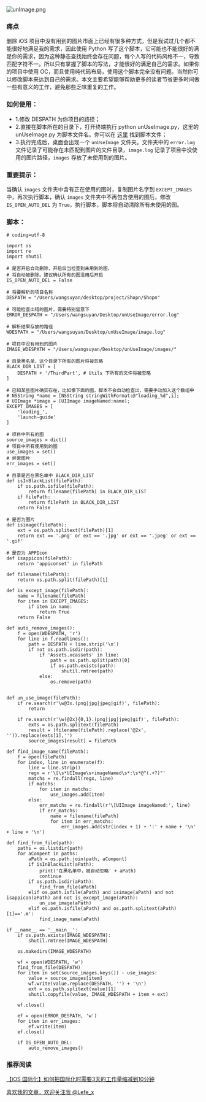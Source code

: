 ![unImage.png](http://upload-images.jianshu.io/upload_images/1664496-995b0f732a9287a5.png?imageMogr2/auto-orient/strip%7CimageView2/2/w/1240)

### 痛点
删除 iOS 项目中没有用到的图片市面上已经有很多种方式，但是我试过几个都不能很好地满足我的需求，因此使用 Python 写了这个脚本，它可能也不能很好的满足你的需求，因为这种静态查找始终会存在问题，每个人写的代码风格不一，导致匹配字符不一。所以只有掌握了脚本的写法，才能很好的满足自己的需求。如果你的项目中使用 OC，而且使用纯代码布局，使用这个脚本完全没有问题。当然你可以修改脚本来达到自己的需求。本文主要希望能够帮助更多的读者节省更多时间做一些有意义的工作，避免那些乏味重复的工作。

### 如何使用：

- 1.修改 DESPATH 为你项目的路径；
- 2.直接在脚本所在的目录下，打开终端执行 python unUseImage.py，这里的 unUseImage.py 为脚本文件名。你可以在 [这里](https://github.com/lefex/TCZLocalizableTool/blob/master/LocalToos/unUseImage.py) 找到脚本文件；
- 3.执行完成后，桌面会出现一个 `unUseImage` 文件夹。文件夹中的 `error.log` 文件记录了可能存在未匹配到图片的文件目录，`image.log` 记录了项目中没使用的图片路径，`images` 存放了未使用到的图片。

### 重要提示：

当确认 `images` 文件夹中含有正在使用的图时，复制图片名字到 `EXCEPT_IMAGES` 中，再次执行脚本，确认 `images` 文件夹中不再包含使用的图后，修改 `IS_OPEN_AUTO_DEL` 为 `True`，执行脚本，脚本将自动清除所有未使用的图。

### 脚本：

```
# coding=utf-8 

import os
import re
import shutil

# 是否开启自动删除，开启后当检查到未用到的图，
# 将自动被删除。建议确认所有的图没用后开启
IS_OPEN_AUTO_DEL = False

# 将要解析的项目名称 
DESPATH = "/Users/wangsuyan/desktop/project/Shopn/Shopn"

# 可能检查出错的图片，需要特别留意下
ERROR_DESPATH = "/Users/wangsuyan/Desktop/unUseImage/error.log"

# 解析结果存放的路径
WDESPATH = "/Users/wangsuyan/Desktop/unUseImage/image.log"

# 项目中没有用到的图片
IMAGE_WDESPATH = "/Users/wangsuyan/Desktop/unUseImage/images/"

# 目录黑名单，这个目录下所有的图片将被忽略
BLACK_DIR_LIST = [
    DESPATH + '/ThirdPart', # Utils 下所有的文件将被忽略 
]

# 已知某些图片确实存在，比如像下面的图，脚本不会自动检查出，需要手动加入这个数组中
# NSString *name = [NSString stringWithFormat:@"loading_%d",i];
# UIImage *image = [UIImage imageNamed:name];
EXCEPT_IMAGES = [
    'loading_',
    'launch-guide'
]

# 项目中所有的图
source_images = dict()
# 项目中所有使用到的图
use_images = set()
# 异常图片
err_images = set()

# 目录是否在黑名单中 BLACK_DIR_LIST
def isInBlackList(filePath):
    if os.path.isfile(filePath):
        return filename(filePath) in BLACK_DIR_LIST
    if filePath:
        return filePath in BLACK_DIR_LIST
    return False

# 是否为图片
def isimage(filePath):
    ext = os.path.splitext(filePath)[1]
    return ext == '.png' or ext == '.jpg' or ext == '.jpeg' or ext == '.gif'

# 是否为 APPIcon
def isappicon(filePath):
    return 'appiconset' in filePath

def filename(filePath):
    return os.path.split(filePath)[1]

def is_except_image(filePath):
    name = filename(filePath)
    for item in EXCEPT_IMAGES:
        if item in name:
            return True
    return False

def auto_remove_images():
    f = open(WDESPATH, 'r')
    for line in f.readlines():
        path = DESPATH + line.strip('\n')
        if not os.path.isdir(path):
            if 'Assets.xcassets' in line:
                path = os.path.split(path)[0]
                if os.path.exists(path):
                    shutil.rmtree(path)
            else:
                os.remove(path)


def un_use_image(filePath):
    if re.search(r'\w@3x.(png|jpg|jpeg|gif)', filePath):
        return

    if re.search(r'\w(@2x){0,1}.(png|jpg|jpeg|gif)', filePath):
        exts = os.path.splitext(filePath)
        result = (filename(filePath).replace('@2x', '')).replace(exts[1],'')
        source_images[result] = filePath

def find_image_name(filePath):
    f = open(filePath)
    for index, line in enumerate(f):
        line = line.strip()
        regx = r'\[\s*UIImage\s+imageNamed\s*:\s*@"(.+?)"'
        matchs = re.findall(regx, line)
        if matchs:
            for item in matchs:
                use_images.add(item)
        else:
            err_matchs = re.findall(r'\[UIImage imageNamed:', line)
            if err_matchs:
                name = filename(filePath)
                for item in err_matchs:
                    err_images.add(str(index + 1) + ':' + name + '\n' + line + '\n')

def find_from_file(path):
    paths = os.listdir(path)
    for aCompent in paths:
        aPath = os.path.join(path, aCompent)
        if isInBlackList(aPath):
            print('在黑名单中，被自动忽略' + aPath)
            continue
        if os.path.isdir(aPath):
            find_from_file(aPath)
        elif os.path.isfile(aPath) and isimage(aPath) and not isappicon(aPath) and not is_except_image(aPath):
            un_use_image(aPath)
        elif os.path.isfile(aPath) and os.path.splitext(aPath)[1]=='.m':
            find_image_name(aPath)

if __name__ == '__main__':
    if os.path.exists(IMAGE_WDESPATH):
        shutil.rmtree(IMAGE_WDESPATH)

    os.makedirs(IMAGE_WDESPATH)

    wf = open(WDESPATH, 'w')
    find_from_file(DESPATH)
    for item in set(source_images.keys()) - use_images:
        value = source_images[item]
        wf.write(value.replace(DESPATH, '') + '\n')
        ext = os.path.splitext(value)[1]
        shutil.copyfile(value, IMAGE_WDESPATH + item + ext)

    wf.close()

    ef = open(ERROR_DESPATH, 'w')
    for item in err_images:
        ef.write(item)
    ef.close()

    if IS_OPEN_AUTO_DEL:
        auto_remove_images()
```

### 推荐阅读

[【iOS 国际化】如何把国际化时需要3天的工作量缩减到10分钟](http://www.jianshu.com/p/2c77f0d108c3)

[喜欢我的文章，欢迎关注我 @Lefe_x](http://www.weibo.com/5953150140/profile?rightmod=1&wvr=6&mod=personnumber&is_all=1)
